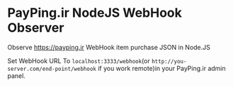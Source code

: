 # PayPing.ir NodeJS WebHook Observer
Observe https://payping.ir WebHook item purchase JSON in Node.JS

Set WebHook URL To `localhost:3333/webhook`(or `http://you-server.com/end-point/webhook` if you work remote)in your PayPing.ir admin panel.

